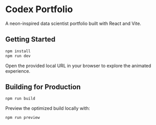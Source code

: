 # Codex Portfolio

A neon-inspired data scientist portfolio built with React and Vite.

## Getting Started

```bash
npm install
npm run dev
```

Open the provided local URL in your browser to explore the animated experience.

## Building for Production

```bash
npm run build
```

Preview the optimized build locally with:

```bash
npm run preview
```
